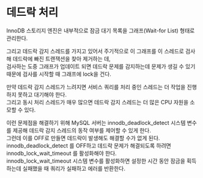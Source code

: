 # 데드락 처리

InnoDB 스토리지 엔진은 내부적으로 잠금 대기 목록을 그래프(Wait-for List) 형태로 관리한다.

그리고 데드락 감지 스레드를 가지고 있어서 주기적으로 이 그래프를 이 스레드로 검사해 데드락에 빠진 트랜잭션을 찾아 제거하는 데,  
검사하는 도중 그래프가 업데이트 되면 데드락 문제를 감지하는데 문제가 생길 수 있기 때문에 검사를 시작할 때 그래프에 lock을 건다.

만약 데드락 감지 스레드가 느려지면 서비스 쿼리를 처리 중인 스레드는 더 작업을 진행하지 못하고 대기해야 한다.  
그리고 동시 처리 스레드가 매우 많으면 데드락 감지 스레드는 더 많은 CPU 자원을 소모할 수 있다.

이런 문제점을 해결하기 위해 MySQL 서버는 innodb_deadlock_detect 시스템 변수를 제공해 데드락 감지 스레드의 동작 여부를 제어할 수 있게 한다.  
그런데 이를 OFF로 만들면 데드락이 발생해도 해결할 수가 없게 된다. innodb_deadlock_detect 를 OFF하고 데드락 문제가 해결되도록 하려면 innodb_lock_wait_timeout 를 활성화해야 한다.  
innodb_lock_wait_timeout 시스템 변수를 활성화하면 설정한 시간 동안 잠금을 획득하는데 실패했을 때 쿼리가 실패하고 에러를 반환한다.
